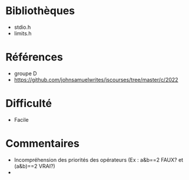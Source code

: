 # Bibliothèques
* stdio.h
* limits.h

# Références
* groupe D
* https://github.com/johnsamuelwrites/jscourses/tree/master/c/2022

# Difficulté
* Facile

# Commentaires
* Incompréhension des priorités des opérateurs (Ex : a&b==2 FAUX? et (a&b)==2 VRAI?)
* 